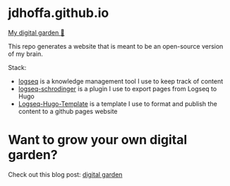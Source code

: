 # jdhoffa.github.io

[My digital garden 🌱](jdhoffa.github.io)

This repo generates a website that is meant to be an open-source version of my brain. 

Stack:

- [logseq](https://github.com/logseq/logseq) is a knowledge management tool I use to keep track of content
- [logseq-schrodinger](https://github.com/sawhney17/logseq-schrodinger) is a plugin I use to export pages from Logseq to Hugo
- [Logseq-Hugo-Template](https://github.com/CharlesChiuGit/Logseq-Hugo-Template) is a template I use to format and publish the content to a github pages website

# Want to grow your own digital garden?

Check out this blog post: [digital garden](https://joelhooks.com/digital-garden)
